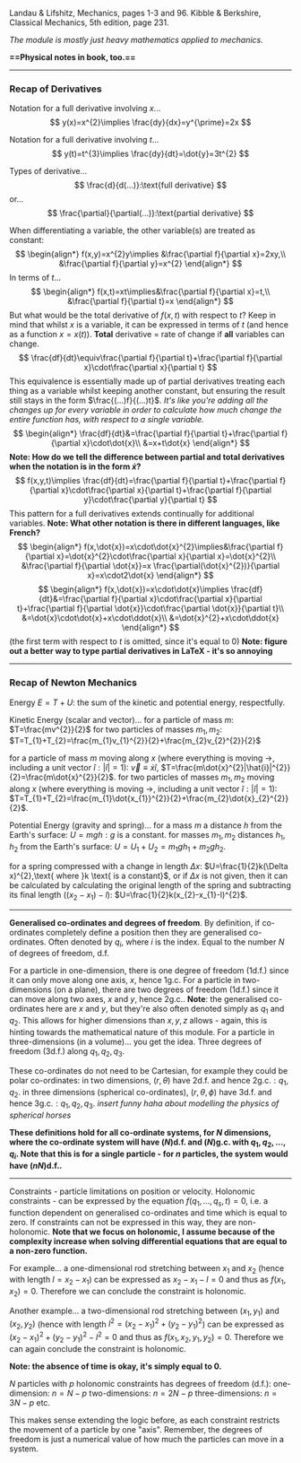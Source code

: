 Landau & Lifshitz, Mechanics, pages 1-3 and 96.
Kibble & Berkshire, Classical Mechanics, 5th edition, page 231.

*The module is mostly just heavy mathematics applied to mechanics.*

**==Physical notes in book, too.==**

---

### Recap of Derivatives

Notation for a full derivative involving $x$...
$$
y(x)=x^{2}\implies \frac{dy}{dx}=y^{\prime}=2x
$$

Notation for a full derivative involving $t$...
$$
y(t)=t^{3}\implies \frac{dy}{dt}=\dot{y}=3t^{2}
$$

Types of derivative...
$$
\frac{d}{d(...)}:\text{full derivative}
$$
or...
$$
\frac{\partial}{\partial(...)}:\text{partial derivative}
$$

When differentiating a variable, the other variable(s) are treated as constant:
$$
\begin{align*}
f(x,y)=x^{2}y\implies &\frac{\partial f}{\partial x}=2xy,\\
&\frac{\partial f}{\partial y}=x^{2}
\end{align*}
$$
In terms of $t$...
$$
\begin{align*}
f(x,t)=xt\implies&\frac{\partial f}{\partial x}=t,\\
&\frac{\partial f}{\partial t}=x
\end{align*}
$$
But what would be the total derivative of $f(x,t)$ with respect to $t$? Keep in mind that whilst $x$ is a variable, it can be expressed in terms of $t$ (and hence as a function $x=x(t)$). **Total** derivative = rate of change if **all** variables can change.
$$
\frac{df}{dt}\equiv\frac{\partial f}{\partial t}+\frac{\partial f}{\partial x}\cdot\frac{\partial x}{\partial t}
$$
This equivalence is essentially made up of partial derivatives treating each thing as a variable whilst keeping another constant, but ensuring the result still stays in the form $\frac{(...)f}{(...)t}$. *It's like you're adding all the changes up for every variable in order to calculate how much change the entire function has, with respect to a single variable.*
$$
\begin{align*}
\frac{df}{dt}&=\frac{\partial f}{\partial t}+\frac{\partial f}{\partial x}\cdot\dot{x}\\
&=x+t\dot{x}
\end{align*}
$$
**Note: How do we tell the difference between partial and total derivatives when the notation is in the form $\dot{x}$?**
$$
f(x,y,t)\implies \frac{df}{dt}=\frac{\partial f}{\partial t}+\frac{\partial f}{\partial x}\cdot\frac{\partial x}{\partial t}+\frac{\partial f}{\partial y}\cdot\frac{\partial y}{\partial t}
$$
This pattern for a full derivatives extends continually for additional variables. **Note: What other notation is there in different languages, like French?**
$$
\begin{align*}
f(x,\dot{x})=x\cdot\dot{x}^{2}\implies&\frac{\partial f}{\partial x}=\dot{x}^{2}\cdot\frac{\partial x}{\partial x}=\dot{x}^{2}\\
&\frac{\partial f}{\partial \dot{x}}=x \frac{\partial(\dot{x}^{2})}{\partial x}=x\cdot2\dot{x}
\end{align*}
$$
$$
\begin{align*}
f(x,\dot{x})=x\cdot\dot{x}\implies \frac{df}{dt}&=\frac{\partial f}{\partial x}\cdot\frac{\partial x}{\partial t}+\frac{\partial f}{\partial \dot{x}}\cdot\frac{\partial \dot{x}}{\partial t}\\
&=\dot{x}\cdot\dot{x}+x\cdot\ddot{x}\\
&=\dot{x}^{2}+x\cdot\ddot{x}
\end{align*}
$$
(the first term with respect to $t$ is omitted, since it's equal to $0$)
**Note: figure out a better way to type partial derivatives in LaTeX - it's so annoying**

---

### Recap of Newton Mechanics

Energy $E=T+U$: the sum of the kinetic and potential energy, respectfully.

Kinetic Energy (scalar and vector)...
for a particle of mass $m$: $T=\frac{mv^{2}}{2}$
for two particles of masses $m_{1},m_{2}$: $T=T_{1}+T_{2}=\frac{m_{1}v_{1}^{2}}{2}+\frac{m_{2}v_{2}^{2}}{2}$

for a particle of mass $m$ moving along $x$ (where everything is moving ->, including a unit vector $\hat{i}:|\hat{i}|=1$): $\vec{v}\equiv \dot{x}\hat{i}$, $T=\frac{m\dot{x}^{2}|\hat{i}|^{2}}{2}=\frac{m\dot{x}^{2}}{2}$.
for two particles of masses $m_{1},m_{2}$ moving along $x$ (where everything is moving ->, including a unit vector $\hat{i}:|\hat{i}|=1$): $T=T_{1}+T_{2}=\frac{m_{1}\dot{x_{1}}^{2}}{2}+\frac{m_{2}\dot{x}_{2}^{2}}{2}$.


Potential Energy (gravity and spring)...
for a mass $m$ a distance $h$ from the Earth's surface: $U=mgh:g \text{ is a constant}$.
for masses $m_{1},m_{2}$ distances $h_{1},h_{2}$ from the Earth's surface: $U=U_{1}+U_{2}=m_{1}gh_{1}+m_{2}gh_{2}$.

for a spring compressed with a change in length $\Delta{x}$: $U=\frac{1}{2}k(\Delta x)^{2},\text{ where }k \text{ is a constant}$, or if $\Delta x$ is not given, then it can be calculated by calculating the original length of the spring and subtracting its final length ($(x_{2}-x_{1})-l$): $U=\frac{1}{2}k(x_{2}-x_{1}-l)^{2}$.

---

**Generalised co-ordinates and degrees of freedom**.
By definition, if co-ordinates completely define a position then they are generalised co-ordinates.
Often denoted by $q_{i}$, where $i$ is the index.
Equal to the number $N$ of degrees of freedom, $\text{d.f.}$

For a particle in one-dimension, there is one degree of freedom ($1\text{d.f.}$) since it can only move along one axis, $x$, hence $1\text{g.c.}$
For a particle in two-dimensions (on a plane), there are two degrees of freedom ($1\text{d.f.}$) since it can move along two axes, $x$ and $y$, hence $2\text{g.c.}$.
**Note**: the generalised co-ordinates here are $x$ and $y$, but they're also often denoted simply as $q_{1}$ and $q_{2}$. This allows for higher dimensions than $x,y,z$ allows - again, this is hinting towards the mathematical nature of this module.
For a particle in three-dimensions (in a volume)... you get the idea. Three degrees of freedom ($3\text{d.f.}$) along $q_{1},q_{2},q_{3}$.

These co-ordinates do not need to be Cartesian, for example they could be polar co-ordinates:
in two dimensions, $(r,\theta)$ have $2\text{d.f.}$ and hence $2\text{g.c.}:q_{1},q_{2}$.
in three dimensions (spherical co-ordinates), $(r,\theta,\phi)$ have $3\text{d.f.}$ and hence $3\text{g.c.}:q_{1},q_{2},q_{3}$. *insert funny haha about modelling the physics of spherical horses*

**These definitions hold for all co-ordinate systems, for $N$ dimensions, where the co-ordinate system will have $(N) \text{d.f.}$ and $(N) \text{g.c.}$ with $q_{1},q_{2},\ldots,q_{i}$. Note that this is for a single particle - for $n$ particles, the system would have $(nN) \text{d.f.}$.**

---

Constraints - particle limitations on position or velocity.
Holonomic constraints - can be expressed by the equation $f(q_{1},\ldots,q_{s},t)=0$, i.e. a function dependent on generalised co-ordinates and time which is equal to zero.
If constraints can not be expressed in this way, they are non-holonomic.
**Note that we focus on holonomic, I assume because of the complexity increase when solving differential equations that are equal to a non-zero function.**

For example...
a one-dimensional rod stretching between $x_{1}$ and $x_{2}$ (hence with length $l=x_{2}-x_{1}$) can be expressed as $x_{2}-x_{1}-l=0$ and thus as $f(x_{1},x_{2})=0$. Therefore we can conclude the constraint is holonomic.

Another example...
a two-dimensional rod stretching between $(x_{1},y_{1})$ and $(x_{2},y_{2})$ (hence with length $l^{2}=(x_{2}-x_{1})^{2}+(y_{2}-y_{1})^{2}$) can be expressed as $(x_{2}-x_{1})^{2}+(y_{2}-y_{1})^{2}-l^{2}=0$ and thus as $f(x_{1},x_{2},y_{1},y_{2})=0$. Therefore we can again conclude the constraint is holonomic.

**Note: the absence of time is okay, it's simply equal to $0$.**

$N$ particles with $p$ holonomic constraints has degrees of freedom ($\text{d.f.}$):
one-dimension: $n=N-p$
two-dimensions: $n=2N-p$
three-dimensions: $n=3N-p$
etc.

This makes sense extending the logic before, as each constraint restricts the movement of a particle by one "axis". Remember, the degrees of freedom is just a numerical value of how much the particles can move in a system.
